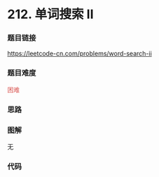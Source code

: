 # 212. 单词搜索 II

### 题目链接

https://leetcode-cn.com/problems/word-search-ii

### 题目难度

<font color=#D9534F>困难</font>

### 思路



### 图解

无

### 代码

```python
```